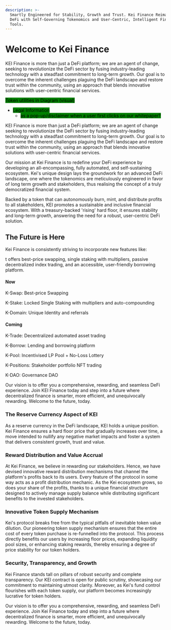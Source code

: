 ```yaml
---
description: >-
  Smartly Engineered for Stability, Growth and Trust. Kei Finance Reimagines
  DeFi with Self-Governing Tokenomics and User-Centric, Intelligent Financial
  Tools.
---
```


# Welcome to Kei Finance

KEI Finance is more than just a DeFi platform; we are an agent of change, seeking to revolutionize the DeFi sector by fusing industry-leading technology with a steadfast commitment to long-term growth. Our goal is to overcome the inherent challenges plaguing the DeFi landscape and restore trust within the community, using an approach that blends innovative solutions with user-centric financial services.

<mark style="background-color:green;">Token utilities in Diagram (visual)</mark>

* <mark style="background-color:green;">Legal Information</mark>
  * <mark style="background-color:green;">as a pop-up/disclaimer when a user first clicks on our whitepaper?</mark>

KEI Finance is more than just a DeFi platform; we are an agent of change seeking to revolutionize the DeFi sector by fusing industry-leading technology with a steadfast commitment to long-term growth. Our goal is to overcome the inherent challenges plaguing the DeFi landscape and restore trust within the community, using an approach that blends innovative solutions with user-centric financial services.

Our mission at Kei Finance is to redefine your DeFi experience by developing an all-encompassing, fully automated, and self-sustaining ecosystem. Kei's unique design lays the groundwork for an advanced DeFi landscape, one where the tokenomics are meticulously engineered in favor of long term growth and stakeholders, thus realising the concept of a truly democratized financial system.

Backed by a token that can autonomously burn, mint, and distribute profits to all stakeholders, KEI promotes a sustainable and inclusive financial ecosystem. With a treasury-backed 'rising' hard floor, it ensures stability and long-term growth, answering the need for a robust, user-centric DeFi solution.

## **The Future is Here**

Kei Finance is consistently striving to incorporate new features like:

t offers best-price swapping, single staking with multipliers, passive decentralized index trading, and an accessible, user-friendly borrowing platform.

#### Now

K-Swap: Best-price Swapping

K-Stake: Locked Single Staking with multipliers and auto-compounding

K-Domain: Unique Identity and referrals

#### Coming

K-Trade: Decentralized automated asset trading

K-Borrow: Lending and borrowing platform

K-Pool: Incentivised LP Pool + No-Loss Lottery

K-Positions: Stakeholder portfolio NFT trading

K-DAO: Governance DAO

Our vision is to offer you a comprehensive, rewarding, and seamless DeFi experience. Join KEI Finance today and step into a future where decentralized finance is smarter, more efficient, and unequivocally rewarding. Welcome to the future, today.

### **The Reserve Currency Aspect of KEI**

As a reserve currency in the DeFi landscape, KEI holds a unique position. Kei Finance ensures a hard floor price that gradually increases over time, a move intended to nullify any negative market impacts and foster a system that delivers consistent growth, trust and value.

### **Reward Distribution and Value Accrual**

At Kei Finance, we believe in rewarding our stakeholders. Hence, we have devised innovative reward distribution mechanisms that channel the platform's profits back to its users. Every feature of the protocol in some way acts as a profit distribution mechanic. As the Kei ecosystem grows, so does your share of the profits, thanks to a unique financial structure designed to actively manage supply balance while distributing significant benefits to the invested stakeholders.

### **Innovative Token Supply Mechanism**

Kei's protocol breaks free from the typical pitfalls of inevitable token value dilution. Our pioneering token supply mechanism ensures that the entire cost of every token purchase is re-funnelled into the protocol. This process directly benefits our users by increasing floor prices, expanding liquidity pool sizes, or enhancing staking rewards, thereby ensuring a degree of price stability for our token holders.

### **Security, Transparency, and Growth**

Kei Finance stands tall on pillars of robust security and complete transparency. Our KEI contract is open for public scrutiny, showcasing our commitment to maintaining utmost clarity. Moreover, as Kei's fund control flourishes with each token supply, our platform becomes increasingly lucrative for token holders.



Our vision is to offer you a comprehensive, rewarding, and seamless DeFi experience. Join Kei Finance today and step into a future where decentralized finance is smarter, more efficient, and unequivocally rewarding. Welcome to the future, today.
